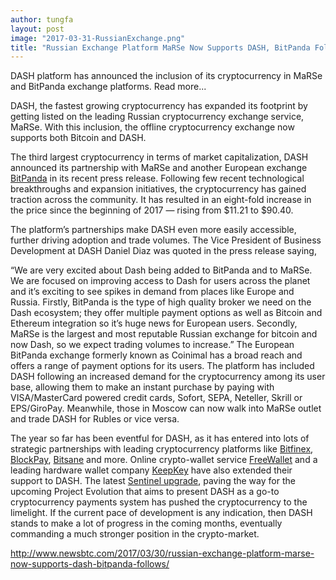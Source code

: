 ```yaml
---
author: tungfa
layout: post
image: "2017-03-31-RussianExchange.png"
title: "Russian Exchange Platform MaRSe Now Supports DASH, BitPanda Follows"
---
```

DASH platform has announced the inclusion of its cryptocurrency in MaRSe and BitPanda exchange platforms. Read more...

DASH, the fastest growing cryptocurrency has expanded its footprint by getting listed on the leading Russian cryptocurrency exchange service, MaRSe. With this inclusion, the offline cryptocurrency exchange now supports both Bitcoin and DASH.

The third largest cryptocurrency in terms of market capitalization, DASH announced its partnership with MaRSe and another European exchange [BitPanda](https://www.bitpanda.com/) in its recent press release. Following few recent technological breakthroughs and expansion initiatives, the cryptocurrency has gained traction across the community. It has resulted in an eight-fold increase in the price since the beginning of 2017 — rising from $11.21 to $90.40.

The platform’s partnerships make DASH even more easily accessible, further driving adoption and trade volumes. The Vice President of Business Development at DASH Daniel Diaz was quoted in the press release saying,

“We are very excited about Dash being added to BitPanda and to MaRSe. We are focused on improving access to Dash for users across the planet and it’s exciting to see spikes in demand from places like Europe and Russia. Firstly, BitPanda is the type of high quality broker we need on the Dash ecosystem; they offer multiple payment options as well as Bitcoin and Ethereum integration so it’s huge news for European users. Secondly, MaRSe is the largest and most reputable Russian exchange for bitcoin and now Dash, so we expect trading volumes to increase.”
The European BitPanda exchange formerly known as Coinimal has a broad reach and offers a range of payment options for its users. The platform has included DASH following an increased demand for the cryptocurrency among its user base, allowing them to make an instant purchase by paying with VISA/MasterCard powered credit cards, Sofort, SEPA, Neteller, Skrill or EPS/GiroPay. Meanwhile, those in Moscow can now walk into MaRSe outlet and trade DASH for Rubles or vice versa.

The year so far has been eventful for DASH, as it has entered into lots of strategic partnerships with leading cryptocurrency platforms like [Bitfinex](http://www.newsbtc.com/2017/03/04/dash-makes-available-bitfinex-exchange-platform/), [BlockPay](http://www.newsbtc.com/2017/02/24/dash-partners-blockpay-enables-pos-payments-physical-stores/), [Bitsane](http://www.newsbtc.com/2017/02/07/bitsane-exchange-platform-now-supports-advcash-dash-and-iconomi-transactions/) and more. Online crypto-wallet service [FreeWallet](http://www.newsbtc.com/2017/03/12/freewallet-extends-support-dash-cryptocurrency/) and a leading hardware wallet company [KeepKey](http://www.newsbtc.com/2017/02/12/keepkey-dash-support-included/) have also extended their support to DASH. The latest [Sentinel upgrade](http://www.newsbtc.com/2017/02/06/dash-sentinel-upgrade-payments/), paving the way for the upcoming Project Evolution that aims to present DASH as a go-to cryptocurrency payments system has pushed the cryptocurrency to the limelight. If the current pace of development is any indication, then DASH stands to make a lot of progress in the coming months, eventually commanding a much stronger position in the crypto-market.

<http://www.newsbtc.com/2017/03/30/russian-exchange-platform-marse-now-supports-dash-bitpanda-follows/>
